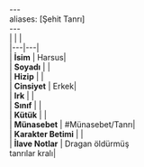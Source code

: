 ---<br>aliases: [Şehit Tanrı]<br>---<br>|  |  |<br>|---|---|<br>| **İsim** | Harsus|<br>| **Soyadı** | |<br>| **Hizip** | |<br>| **Cinsiyet** | Erkek|<br>| **Irk** | |<br>| **Sınıf** | |<br>| **Kütük** | |<br>| **Münasebet** | #Münasebet/Tanrı|<br>| **Karakter Betimi** | |<br>| **İlave Notlar** | Dragan öldürmüş<br>tanrılar kralı|<br>